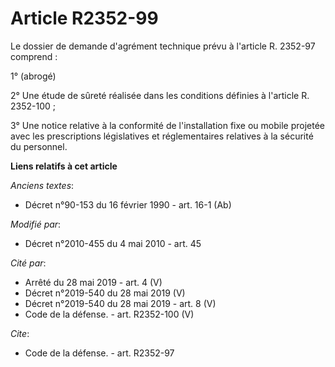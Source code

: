# Article R2352-99

Le dossier de demande d'agrément technique prévu à l'article R. 2352-97 comprend : 

1° (abrogé) 

2° Une étude de sûreté réalisée dans les conditions définies à l'article R. 2352-100 ;

3° Une notice relative à la conformité de l'installation fixe ou mobile projetée avec les prescriptions législatives et
réglementaires relatives à la sécurité du personnel.

**Liens relatifs à cet article**

_Anciens textes_:

  - Décret n°90-153 du 16 février 1990 - art. 16-1 (Ab)

_Modifié par_:

  - Décret n°2010-455 du 4 mai 2010 - art. 45

_Cité par_:

  - Arrêté du 28 mai 2019 - art. 4 (V)
  - Décret n°2019-540 du 28 mai 2019 (V)
  - Décret n°2019-540 du 28 mai 2019 - art. 8 (V)
  - Code de la défense. - art. R2352-100 (V)

_Cite_:

  - Code de la défense. - art. R2352-97
